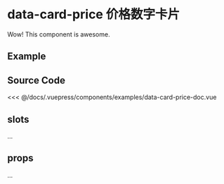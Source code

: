 # data-card-price 价格数字卡片
      
Wow! This component is awesome.

## Example

<Demo componentName="examples-data-card-price-doc" />

## Source Code

<SourceCode>
<<< @/docs/.vuepress/components/examples/data-card-price-doc.vue
</SourceCode>

## slots

...

## props

...
